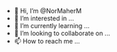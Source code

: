 - 👋 Hi, I’m @NorMaherM
- 👀 I’m interested in ...
- 🌱 I’m currently learning ...
- 💞️ I’m looking to collaborate on ...
- 📫 How to reach me ...

<!---
NorMaherM/NorMaherM is a ✨ special ✨ repository because its `README.md` (this file) appears on your GitHub profile.
You can click the Preview link to take a look at your changes.
--->
